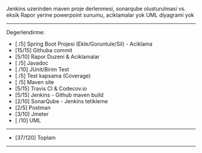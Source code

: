 Jenkins uzerinden maven proje derlenmesi, sonarqube olusturulmasi vs. eksik
Rapor yerine powerpoint sunumu, aciklamalar yok
UML diyagrami yok

**************************************************************************
Degerlendirme:

* [ /5] Spring Boot Projesi (Ekle/Goruntule/Sil)  - Aciklama
* [15/15] Githuba commit
* [5/10] Rapor Duzeni & Aciklamalar
* [ /5] Javadoc
* [ /10] JUnit/Birim Test
* [ /5] Test kapsama (Coverage)
* [ /5] Maven site
* [5/15] Travis CI & Codecov.io
* [5/15] Jenkins - Github maven build
* [2/10] SonarQube - Jenkins tetikleme
* [2/5] Postman
* [3/10] Jmeter
* [ /10] UML
---------------------------
* [37/120] Toplam

**************************************************************************